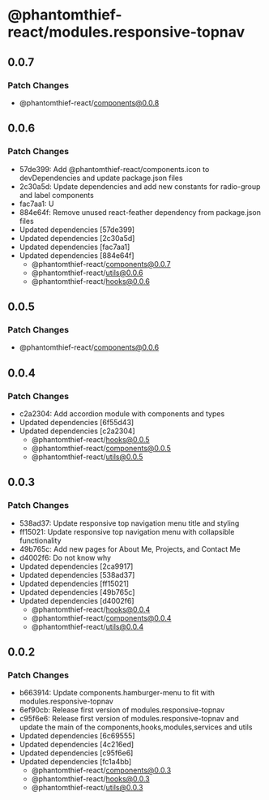 # @phantomthief-react/modules.responsive-topnav

## 0.0.7

### Patch Changes

- @phantomthief-react/components@0.0.8

## 0.0.6

### Patch Changes

- 57de399: Add @phantomthief-react/components.icon to devDependencies and update package.json files
- 2c30a5d: Update dependencies and add new constants for radio-group and label components
- fac7aa1: U
- 884e64f: Remove unused react-feather dependency from package.json files
- Updated dependencies [57de399]
- Updated dependencies [2c30a5d]
- Updated dependencies [fac7aa1]
- Updated dependencies [884e64f]
  - @phantomthief-react/components@0.0.7
  - @phantomthief-react/utils@0.0.6
  - @phantomthief-react/hooks@0.0.6

## 0.0.5

### Patch Changes

- @phantomthief-react/components@0.0.6

## 0.0.4

### Patch Changes

- c2a2304: Add accordion module with components and types
- Updated dependencies [6f55d43]
- Updated dependencies [c2a2304]
  - @phantomthief-react/hooks@0.0.5
  - @phantomthief-react/components@0.0.5
  - @phantomthief-react/utils@0.0.5

## 0.0.3

### Patch Changes

- 538ad37: Update responsive top navigation menu title and styling
- ff15021: Update responsive top navigation menu with collapsible functionality
- 49b765c: Add new pages for About Me, Projects, and Contact Me
- d4002f6: Do not know why
- Updated dependencies [2ca9917]
- Updated dependencies [538ad37]
- Updated dependencies [ff15021]
- Updated dependencies [49b765c]
- Updated dependencies [d4002f6]
  - @phantomthief-react/hooks@0.0.4
  - @phantomthief-react/components@0.0.4
  - @phantomthief-react/utils@0.0.4

## 0.0.2

### Patch Changes

- b663914: Update components.hamburger-menu to fit with modules.responsive-topnav
- 6ef90cb: Release first version of modules.responsive-topnav
- c95f6e6: Release first version of modules.responsive-topnav and update the main of the components,hooks,modules,services and utils
- Updated dependencies [6c69555]
- Updated dependencies [4c216ed]
- Updated dependencies [c95f6e6]
- Updated dependencies [fc1a4bb]
  - @phantomthief-react/components@0.0.3
  - @phantomthief-react/hooks@0.0.3
  - @phantomthief-react/utils@0.0.3
